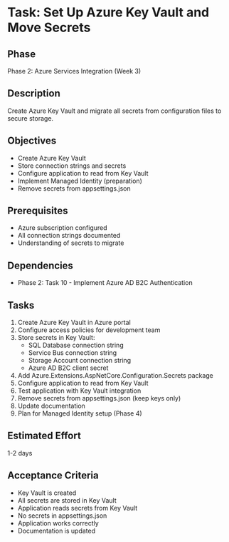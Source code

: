 # Task: Set Up Azure Key Vault and Move Secrets

## Phase
Phase 2: Azure Services Integration (Week 3)

## Description
Create Azure Key Vault and migrate all secrets from configuration files to secure storage.

## Objectives
- Create Azure Key Vault
- Store connection strings and secrets
- Configure application to read from Key Vault
- Implement Managed Identity (preparation)
- Remove secrets from appsettings.json

## Prerequisites
- Azure subscription configured
- All connection strings documented
- Understanding of secrets to migrate

## Dependencies
- Phase 2: Task 10 - Implement Azure AD B2C Authentication

## Tasks
1. Create Azure Key Vault in Azure portal
2. Configure access policies for development team
3. Store secrets in Key Vault:
   - SQL Database connection string
   - Service Bus connection string
   - Storage Account connection string
   - Azure AD B2C client secret
4. Add Azure.Extensions.AspNetCore.Configuration.Secrets package
5. Configure application to read from Key Vault
6. Test application with Key Vault integration
7. Remove secrets from appsettings.json (keep keys only)
8. Update documentation
9. Plan for Managed Identity setup (Phase 4)

## Estimated Effort
1-2 days

## Acceptance Criteria
- Key Vault is created
- All secrets are stored in Key Vault
- Application reads secrets from Key Vault
- No secrets in appsettings.json
- Application works correctly
- Documentation is updated
